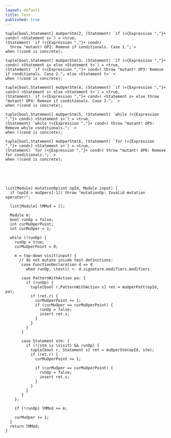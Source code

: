 ```yaml
---
layout: default
title: Test
published: true
---
```

<pre class="rascal"><code><span class="Keyword">tuple</span>[<span class="Keyword">bool</span>,Statement] muOperStm(2, (Statement) `<span class="Keyword">if</span> (<span class="MetaVariable">&lt;{Expression <span class="Constant">","</span>}+ cond&gt;</span>) <span class="MetaVariable">&lt;Statement s&gt;</span>`) = &lt;<span class="Keyword">true</span>,
(Statement) `<span class="Keyword">if</span> (<span class="MetaVariable">&lt;{Expression <span class="Constant">","</span>}+ cond&gt;</span>) 
  <span class="Keyword">throw</span> <span class="Constant">"mutant! OP2: Remove if conditionals. Case 1."</span>;`&gt;
<span class="Keyword">when</span> !(cond <span class="Keyword">is</span> concrete);

<span class="Keyword">tuple</span>[<span class="Keyword">bool</span>,Statement] muOperStm(3, (Statement) `<span class="Keyword">if</span> (<span class="MetaVariable">&lt;{Expression <span class="Constant">","</span>}+ cond&gt;</span>) <span class="MetaVariable">&lt;Statement s&gt;</span> <span class="Keyword">else</span> <span class="MetaVariable">&lt;Statement t&gt;</span>`) = &lt;<span class="Keyword">true</span>,
(Statement) `<span class="Keyword">if</span> (<span class="MetaVariable">&lt;{Expression <span class="Constant">","</span>}+ cond&gt;</span>) <span class="Keyword">throw</span> <span class="Constant">"mutant! OP3: Remove if conditionals. Case 2."</span>; <span class="Keyword">else</span> <span class="MetaVariable">&lt;Statement t&gt;</span>` &gt;
<span class="Keyword">when</span> !(cond <span class="Keyword">is</span> concrete);

<span class="Keyword">tuple</span>[<span class="Keyword">bool</span>,Statement] muOperStm(4, (Statement) `<span class="Keyword">if</span> (<span class="MetaVariable">&lt;{Expression <span class="Constant">","</span>}+ cond&gt;</span>) <span class="MetaVariable">&lt;Statement s&gt;</span> <span class="Keyword">else</span> <span class="MetaVariable">&lt;Statement t&gt;</span>`) = &lt;<span class="Keyword">true</span>,
(Statement) `<span class="Keyword">if</span> (<span class="MetaVariable">&lt;{Expression <span class="Constant">","</span>}+ cond&gt;</span>) <span class="MetaVariable">&lt;Statement s&gt;</span> <span class="Keyword">else</span> <span class="Keyword">throw</span> <span class="Constant">"mutant! OP4: Remove if conditionals. Case 3."</span>;` &gt;
<span class="Keyword">when</span> !(cond <span class="Keyword">is</span> concrete);

<span class="Keyword">tuple</span>[<span class="Keyword">bool</span>,Statement] muOperStm(5, (Statement) `<span class="Keyword">while</span> (<span class="MetaVariable">&lt;{Expression <span class="Constant">","</span>}+ cond&gt;</span>) <span class="MetaVariable">&lt;Statement s&gt;</span>`) = &lt;<span class="Keyword">true</span>,
(Statement) `<span class="Keyword">while</span> (<span class="MetaVariable">&lt;{Expression <span class="Constant">","</span>}+ cond&gt;</span>) <span class="Keyword">throw</span> <span class="Constant">"mutant! OP5: Remove while conditionals."</span>;` &gt;
<span class="Keyword">when</span> !(cond <span class="Keyword">is</span> concrete);

<span class="Keyword">tuple</span>[<span class="Keyword">bool</span>,Statement] muOperStm(6, (Statement) `<span class="Keyword">for</span> (<span class="MetaVariable">&lt;{Expression <span class="Constant">","</span>}+ cond&gt;</span>) <span class="MetaVariable">&lt;Statement s&gt;</span>`) = &lt;<span class="Keyword">true</span>,
(Statement) `<span class="Keyword">for</span> (<span class="MetaVariable">&lt;{Expression <span class="Constant">","</span>}+ cond&gt;</span>) <span class="Keyword">throw</span> <span class="Constant">"mutant! OP6: Remove for conditionals."</span>;` &gt;
<span class="Keyword">when</span> !(cond <span class="Keyword">is</span> concrete);
</code></pre>

<br><br>

<pre class="rascal"><code>
<span class="Keyword">list</span>[Module] mutationOp(<span class="Keyword">int</span> opId, Module input) {
  <span class="Keyword">if</span> (opId &gt; muOpers[<span class="Keyword">-</span>1]) <span class="Keyword">throw</span> <span class="Constant">"mutationOp: Invalid mutation operator!"</span>;
  
  <span class="Keyword">list</span>[Module] lMMod = [];
  
  Module m;
  <span class="Keyword">bool</span> runOp = <span class="Keyword">false</span>;
  <span class="Keyword">int</span> curMuOperPoint;
  <span class="Keyword">int</span> curMuOper = 1;
  
  <span class="Keyword">while</span> (!runOp) {
    runOp = <span class="Keyword">true</span>;
    curMuOperPoint = <span class="Keyword">0</span>;
    
    m = <span class="Keyword">top-down</span> <span class="Keyword">visit</span>(input) {
      <span class="Comment">// do not mutate inside test definitions:</span>
       <span class="Keyword">case</span> FunctionDeclaration d =&gt; d 
         <span class="Keyword">when</span> runOp, \test() &lt;- d.signature.modifiers.modifiers
         
       <span class="Keyword">case</span> PatternWithAction pa: {
         <span class="Keyword">if</span> (runOp) {
           <span class="Keyword">tuple</span>[<span class="Keyword">bool</span> r,PatternWithAction s] ret = muOperPatt(opId, pa);
           <span class="Keyword">if</span> (ret.r) {
             curMuOperPoint += 1;
             <span class="Keyword">if</span> (curMuOper == curMuOperPoint) {
               runOp = <span class="Keyword">false</span>;
               <span class="Keyword">insert</span> ret.s;
             }
           }
         }
       }
       
       <span class="Keyword">case</span> Statement stm: {
         <span class="Keyword">if</span> (!(stm <span class="Keyword">is</span> \visit) &amp;&amp; runOp) {
           <span class="Keyword">tuple</span>[<span class="Keyword">bool</span> r, Statement s] ret = muOperStm(opId, stm);
           <span class="Keyword">if</span> (ret.r) {
             curMuOperPoint += 1;
             
             <span class="Keyword">if</span> (curMuOper == curMuOperPoint) {
               runOp = <span class="Keyword">false</span>;
               <span class="Keyword">insert</span> ret.s;
             }
           }
         }
       }
    };
    
    <span class="Keyword">if</span> (!runOp) lMMod += m;
    
    curMuOper += 1;
  }
  <span class="Keyword">return</span> lMMod;
}
  </code></pre>
